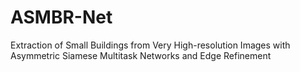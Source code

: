 # ASMBR-Net
Extraction of Small Buildings from Very High-resolution Images with Asymmetric Siamese Multitask Networks and Edge Refinement
